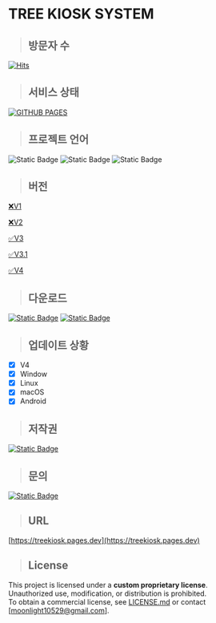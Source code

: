 # TREE KIOSK SYSTEM

> ## 방문자 수

[![Hits](https://hits.sh/github.com/treeentertainment/KIOSK.svg?style=for-the-badge&label=%EB%B0%A9%EB%AC%B8%EC%9E%90%20%EC%88%98)](https://hits.sh/github.com/treeentertainment/KIOSK/)

> ## 서비스 상태

[![GITHUB PAGES](https://github.com/treeentertainment/KIOSK/actions/workflows/deploy.yml/badge.svg?branch=main)](https://github.com/treeentertainment/KIOSK/actions/workflows/deploy.yml)

> ## 프로젝트 언어

![Static Badge](https://img.shields.io/badge/html5-E34F26?style=for-the-badge&logo=html5&logoColor=white)
![Static Badge](https://img.shields.io/badge/javascript-F7DF1E?style=for-the-badge&logo=javascript&logoColor=white)
![Static Badge](https://img.shields.io/badge/css-%23663399?style=for-the-badge&logo=css)

> ## 버전

[❌V1](https://github.com/treeentertainment/KIOSK/tree/main/V1)

[❌V2](https://github.com/treeentertainment/KIOSK/tree/main/V2)

[✅V3](https://github.com/treeentertainment/KIOSK/tree/main/V3)

[✅V3.1](https://github.com/treeentertainment/KIOSK/tree/main/V3.1)

[✅️V4](https://github.com/treeentertainment/KIOSK/tree/main/V4)

> ## 다운로드

[![Static Badge](https://img.shields.io/badge/android-3DDC84?style=for-the-badge&logo=android&logoColor=white)](https://github.com/treeentertainment/KIOSK-ANDROID/releases/latest)
[![Static Badge](https://img.shields.io/badge/electron-47848F?style=for-the-badge&logo=electron&logoColor=white)](https://github.com/202420505/KIOSK-DESKTOP/releases/latest)

> ## 업데이트 상황

 - [X] V4
 - [X] Window
 - [x] Linux
 - [X] macOS
 - [X] Android

> ## 저작권

[![Static Badge](https://img.shields.io/badge/Q-green?style=for-the-badge&logo=github)
](https://github.com/202420505)

> ## 문의

[![Static Badge](https://img.shields.io/badge/Q-green?style=for-the-badge&logo=github)
](mailto:moonlight10529@gmail.com)

> ## URL

[https://treekiosk.pages.dev](https://treekiosk.pages.dev)

> ## License

This project is licensed under a **custom proprietary license**.  
Unauthorized use, modification, or distribution is prohibited.  
To obtain a commercial license, see [LICENSE.md](./LICENSE.md) or contact [moonlight10529@gmail.com].
